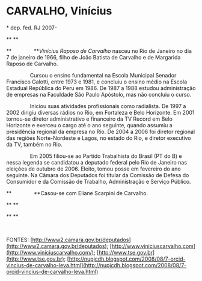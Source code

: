 CARVALHO, Vinícius
==================

\* dep. fed. RJ 2007-

** **

**               ***Vinícius Raposo de Carvalho* nasceu no Rio de
Janeiro no dia 7 de janeiro de 1966, filho de João Batista de Carvalho e
de Margarida Raposo de Carvalho.

                Cursou o ensino fundamental na Escola Municipal Senador
Francisco Galotti, entre 1973 e 1981, e concluiu o ensino médio na
Escola Estadual República do Peru em 1986. De 1987 a 1988 estudou
administração de empresas na Faculdade São Paulo Apóstolo, mas não
concluiu o curso.

                Iniciou suas atividades profissionais como radialista.
De 1997 a 2002 dirigiu diversas rádios no Rio, em Fortaleza e Belo
Horizonte. Em 2001 tornou-se diretor administrativo e financeiro da TV
Record em Belo Horizonte e exerceu o cargo até o ano seguinte, quando
assumiu a presidência regional da empresa no Rio. De 2004 a 2006 foi
diretor regional das regiões Norte-Nordeste e Lagos, no estado do Rio, e
diretor executivo da TV, também no Rio.

                Em 2005 filiou-se ao Partido Trabalhista do Brasil (PT
do B) e nessa legenda se candidatou a deputado federal pelo Rio de
Janeiro nas eleições de outubro de 2006. Eleito, tomou posse em
fevereiro do ano seguinte. Na Câmara dos Deputados foi titular da
Comissão de Defesa do Consumidor e da Comissão de Trabalho,
Administração e Serviço Público.

**               **Casou-se com Eliane Scarpini de Carvalho.

** **

** **

 

FONTES:
[http://www2.camara.gov.br/deputados](http://www2.camara.gov.br/deputados);
[http://www.viniciuscarvalho.com](http://www.viniciuscarvalho.com/);
[http://www.tse.gov.br](http://www.tse.gov.br);
[http://nupjcdh.blogspot.com/2008/08/7-orcid-vincius-de-carvalho-leva.html](http://nupjcdh.blogspot.com/2008/08/7-orcid-vincius-de-carvalho-leva.html)
